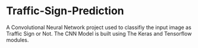 # Traffic-Sign-Prediction
A Convolutional Neural Network project used to classifiy the input image as Traffic Sign or Not. The CNN Model is built using The Keras and Tensorflow modules.
